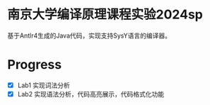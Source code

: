 # 南京大学编译原理课程实验2024sp

基于Antlr4生成的Java代码，实现支持SysY语言的编译器。

# Progress

- [x] Lab1 实现词法分析
- [x] Lab2 实现语法分析，代码高亮展示，代码格式化功能 

